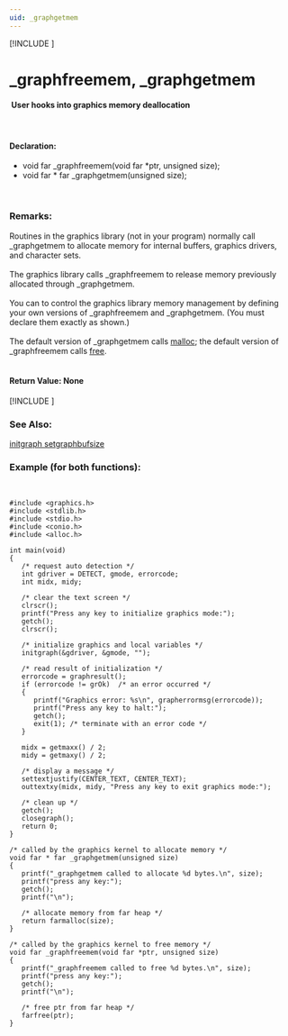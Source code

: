 ```yaml
---
uid: _graphgetmem
---
```

[!INCLUDE [](graphics_header.md)]
# _graphfreemem, _graphgetmem

#### &nbsp;User hooks into graphics memory deallocation

<br>

#### Declaration:
* void far _graphfreemem(void far *ptr, unsigned size);
* void far * far _graphgetmem(unsigned size);

<br>

### Remarks:
Routines in the graphics library (not in your program) normally call _graphgetmem to allocate memory for internal buffers, graphics drivers, and character sets.<br><br>
The graphics library calls _graphfreemem to release memory previously allocated through _graphgetmem.<br><br>
You can to control the graphics library memory management by defining your own versions of _graphfreemem and _graphgetmem. (You must declare them exactly as shown.)<br><br>
The default version of _graphgetmem calls <a href="#" onclick="alert('Only graphics library available.');">malloc</a>; the default version of _graphfreemem calls <a href="#" onclick="alert('Only graphics library available.');">free</a>.<br><br>

#### Return Value:  None

[!INCLUDE [](portability.md)]

### See Also:
<div class="data"><a href="initgraph.md">  initgraph      </a> <a href="setgraphbufsize.md">  setgraphbufsize</a>
<br></div>

### Example (for both functions):

<br>

```
#include <graphics.h>
#include <stdlib.h>
#include <stdio.h>
#include <conio.h>
#include <alloc.h>

int main(void)
{
   /* request auto detection */
   int gdriver = DETECT, gmode, errorcode;
   int midx, midy;

   /* clear the text screen */
   clrscr();
   printf("Press any key to initialize graphics mode:");
   getch();
   clrscr();

   /* initialize graphics and local variables */
   initgraph(&gdriver, &gmode, "");

   /* read result of initialization */
   errorcode = graphresult();
   if (errorcode != grOk)  /* an error occurred */
   {
      printf("Graphics error: %s\n", grapherrormsg(errorcode));
      printf("Press any key to halt:");
      getch();
      exit(1); /* terminate with an error code */
   }

   midx = getmaxx() / 2;
   midy = getmaxy() / 2;

   /* display a message */
   settextjustify(CENTER_TEXT, CENTER_TEXT);
   outtextxy(midx, midy, "Press any key to exit graphics mode:");

   /* clean up */
   getch();
   closegraph();
   return 0;
}

/* called by the graphics kernel to allocate memory */
void far * far _graphgetmem(unsigned size)
{
   printf("_graphgetmem called to allocate %d bytes.\n", size);
   printf("press any key:");
   getch();
   printf("\n");

   /* allocate memory from far heap */
   return farmalloc(size);
}

/* called by the graphics kernel to free memory */
void far _graphfreemem(void far *ptr, unsigned size)
{
   printf("_graphfreemem called to free %d bytes.\n", size);
   printf("press any key:");
   getch();
   printf("\n");

   /* free ptr from far heap */
   farfree(ptr);
}
```

<br>